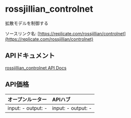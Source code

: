 # rossjillian_controlnet

拡散モデルを制御する

ソースリンク名: [https://replicate.com/rossjillian/controlnet](https://replicate.com/rossjillian/controlnet)

## APIドキュメント

[rossjillian_controlnet API Docs](../apis/ja/rossjillian_controlnet.md)

## API価格

| オープンルーター | APIハブ |
|:---|:---|
| input: - output: - | input: - output: - |
